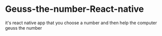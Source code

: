 # Geuss-the-number-React-native
it's react native app that you choose a number and then help the computer geuss the number

